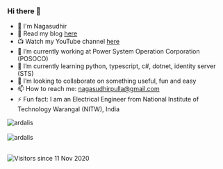 ### Hi there 👋

- 🔭 I'm Nagasudhir
- 📰 Read my blog [here](https://nagasudhir.blogspot.com/2020/04/taming-python-table-of-contents.html)
- 📺 Watch my YouTube channel [here](https://www.youtube.com/channel/UC-n1jHvAn9BZGFM99GwsQTg/)
- 🔭 I’m currently working at Power System Operation Corporation (POSOCO)
- 🌱 I’m currently learning python, typescript, c#, dotnet, identity server (STS)
- 👯 I’m looking to collaborate on something useful, fun and easy
- 📫 How to reach me: nagasudhirpulla@gmail.com
- ⚡ Fun fact: I am an Electrical Engineer from National Institute of Technology Warangal (NITW), India

<div>
  <img align="center" src="https://github-readme-stats.vercel.app/api?username=nagasudhirpulla&show_icons=true&theme=dark" alt="ardalis" />
<div/>
<br />
  
<div>
  <img align="center" src="https://github-readme-stats.vercel.app/api/top-langs/?username=nagasudhirpulla&layout=compact&hide=html&theme=dark" alt="ardalis" />
<div/>
<br />

![Visitors since 11 Nov 2020](http://estruyf-github.azurewebsites.net/api/VisitorHit?user=nagasudhirpulla&repo=nagasudhirpulla&countColor=%237B1E7A)
